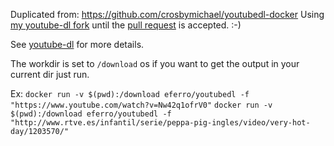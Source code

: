 Duplicated from: https://github.com/crosbymichael/youtubedl-docker
Using [my youtube-dl fork](https://github.com/eferro/youtube-dl) until the [pull request](https://github.com/rg3/youtube-dl/pull/5214) is accepted. :-)


See [youtube-dl](http://rg3.github.io/youtube-dl/) for more details.

The workdir is set to `/download` os if you want to get the output in your current dir just run.

Ex:
`docker run -v $(pwd):/download eferro/youtubedl -f "https://www.youtube.com/watch?v=Nw42q1ofrV0"`
`docker run -v $(pwd):/download eferro/youtubedl -f "http://www.rtve.es/infantil/serie/peppa-pig-ingles/video/very-hot-day/1203570/"`